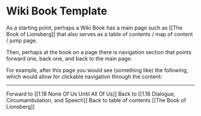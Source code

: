 # Wiki Book Template

As a starting point, perhaps a Wiki Book has a main page such as [[The Book of Lionsberg]] that also serves as a table of contents / map of content / jump page. 

Then, perhaps at the book on a page there is navigation section that points forward one, back one, and back to the main page. 

For example, after this page you would see (something like) the following, which would allow for clickable navigation through the content: 

___

Forward to [[1.18 None Of Us Until All Of Us]]
Back to [[1.16 Dialogue, Circumambulation, and Speech]]
Back to table of contents [[The Book of Lionsberg]]

